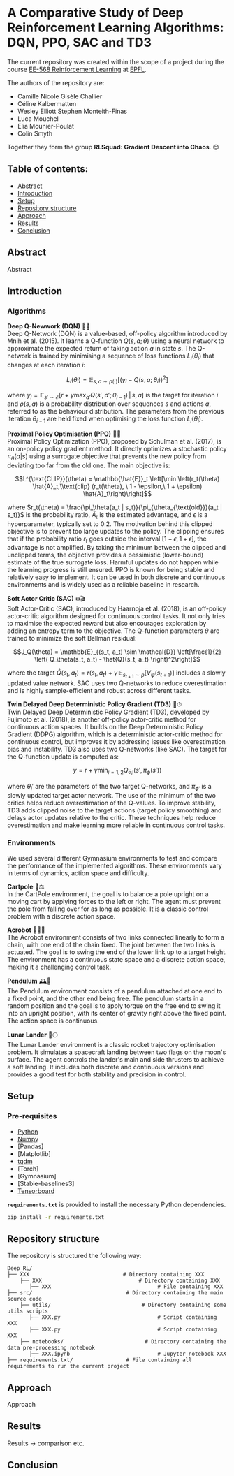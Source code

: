 # A Comparative Study of Deep Reinforcement Learning Algorithms: DQN, PPO, SAC and TD3


The current repository was created within the scope of a project during the course [EE-568 Reinforcement Learning](https://edu.epfl.ch/coursebook/en/reinforcement-learning-EE-568) at [EPFL](https://www.epfl.ch/en/).

The authors of the repository are:
 
- Camille Nicole Gisèle Challier
- Céline Kalbermatten
- Wesley Elliott Stephen Monteith-Finas
- Luca Mouchel
- Elia Mounier-Poulat
- Colin Smyth 

Together they form the group **RLSquad: Gradient Descent into Chaos**. 😊

## Table of contents:

- [Abstract](#abstract)
- [Introduction](#introduction)
- [Setup](#setup)
- [Repository structure](#repository-structure)
- [Approach](#approach)
- [Results](#results)
- [Conclusion](#conclusion)


## Abstract
Abstract


## Introduction
### Algorithms 
**Deep Q-Newwork (DQN)** 🤖🧠 <br> 
Deep Q-Network (DQN) is a value-based, off-policy algorithm introduced by Mnih et al. (2015). It learns a Q-function $Q(s, a; \theta)$ using a neural network to approximate the expected return of taking action $a$ in state $s$. The Q-network is trained by minimising a sequence of loss functions $L_i(\theta_i)$ that changes at each iteration $i$:

$$L_i(\theta_i) = \mathbb{E}_{s, a \sim \rho(\cdot)} \left[ \left( y_i - Q(s, a; \theta_i) \right)^2 \right]$$

where $y_i = \mathbb{E}_{s' \sim \mathcal{E}} \left[ r + \gamma \max_{a'} Q(s', a'; \theta_{i-1}) \,\middle|\, s, a \right]$ is the target for iteration $i$ and $\rho(s, a)$ is a probability distribution over sequences $s$ and actions $a$, referred to as the behaviour distribution. The parameters from the previous iteration $\theta_{i-1}$ are held fixed when optimising the loss function $L_i(\theta_i)$. 

**Proximal Policy Optimisation (PPO)** 🎯🧭 <br> 
Proximal Policy Optimization (PPO), proposed by Schulman et al. (2017), is an on-policy policy gradient method. It directly optimizes a stochastic policy $\pi_\theta(a | s)$ using a surrogate objective that prevents the new policy from deviating too far from the old one. The main objective is:

$$L^{\text{CLIP}}(\theta) = \mathbb{\hat{E}}_t \left[\min \left(r_t(\theta) \hat{A}_t,\\text{clip} (r_t(\theta), \ 1 - \epsilon,\ 1 + \epsilon) \hat{A}_t\right)\right]$$

where $r_t(\theta) = \frac{\pi_\theta(a_t | s_t)}{\pi_{\theta_{\text{old}}}(a_t | s_t)}$ is the probability ratio, $\hat{A}_t$ is the estimated advantage, and $\epsilon$ is a hyperparameter, typically set to 0.2. The motivation behind this clipped objective is to prevent too large updates to the policy. The clipping ensures that if the probability ratio $r_t$ goes outside the interval $[1 - \epsilon, 1 + \epsilon]$, the advantage is not amplified. By taking the minimum between the clipped and unclipped terms, the objective provides a pessimistic (lower-bound) estimate of the true surrogate loss. Harmful updates do not happen while the learning progress is still ensured. PPO is known for being stable and relatively easy to implement. It can be used in both discrete and continuous environments and is widely used as a reliable baseline in research.

**Soft Actor Critic (SAC)** ❄️🎬 <br> 
Soft Actor-Critic (SAC), introduced by Haarnoja et al. (2018), is an off-policy actor-critic algorithm designed for continuous control tasks. It not only tries to maximise the expected reward but also encourages exploration by adding an entropy term to the objective. The Q-function parameters $\theta$ are trained to minimize the soft Bellman residual:

$$J_Q(\theta) = \mathbb{E}_{(s_t, a_t) \sim \mathcal{D}} \left[\frac{1}{2} \left( Q_\theta(s_t, a_t) - \hat{Q}(s_t, a_t) \right)^2\right]$$

where the target $\hat{Q}(s_t, a_t) = r(s_t, a_t) + \gamma\, \mathbb{E}_{s_{t+1} \sim p} \left[ V_{\bar{\psi}}(s_{t+1}) \right]$ includes a slowly updated value network. SAC uses two Q-networks to reduce overestimation and is highly sample-efficient and robust across different tasks.

**Twin Delayed Deep Deterministic Policy Gradient (TD3)** 🧬⏱ <br> 
Twin Delayed Deep Deterministic Policy Gradient (TD3), developed by Fujimoto et al. (2018), is another off-policy actor-critic method for continuous action spaces. It builds on the Deep Deterministic Policy Gradient (DDPG) algorithm, which is a deterministic actor-critic method for continuous control, but improves it by addressing issues like overestimation bias and instability. TD3 also uses two Q-networks (like SAC). The target for the Q-function update is computed as:

$$y = r + \gamma \min_{i=1,2} Q_{\theta_i'}\left(s', \pi_{\phi}(s')\right)$$

where $\theta_i'$ are the parameters of the two target Q-networks, and $\pi_{\phi'}$ is a slowly updated target actor network. The use of the minimum of the two critics helps reduce overestimation of the Q-values. To improve stability, TD3 adds clipped noise to the target actions (target policy smoothing) and delays actor updates relative to the critic. These techniques help reduce overestimation and make learning more reliable in continuous control tasks. 

### Environments
We used several different Gymnasium environments to test and compare the performance of the implemented algorithms. These environments vary in terms of dynamics, action space and difficulty.

**Cartpole** 🎡⚖️ <br> 
In the CartPole environment, the goal is to balance a pole upright on a moving cart by applying forces to the left or right. The agent must prevent the pole from falling over for as long as possible. It is a classic control problem with a discrete action space.

**Acrobot** 🤸‍♂️🔗 <br> 
The Acrobot environment consists of two links connected linearly to form a chain, with one end of the chain fixed. The joint between the two links is actuated. The goal is to swing the end of the lower link up to a target height. The environment has a continuous state space and a discrete action space, making it a challenging control task. 

**Pendulum** 🕰️🔁 <br> 
The Pendulum environment consists of a pendulum attached at one end to a fixed point, and the other end being free. The pendulum starts in a random position and the goal is to apply torque on the free end to swing it into an upright position, with its center of gravity right above the fixed point. The action space is continuous.

**Lunar Lander** 🚀🌕 <br> 
The Lunar Lander environment is a classic rocket trajectory optimisation problem. It simulates a spacecraft landing between two flags on the moon's surface. The agent controls the lander's main and side thrusters to achieve a soft landing. It includes both discrete and continuous versions and provides a good test for both stability and precision in control. 

## Setup

### Pre-requisites

- [Python](https://www.python.org/downloads/)
- [Numpy](https://numpy.org/)
- [Pandas]
- [Matplotlib]
- [tqdm](https://pypi.org/project/tqdm/)
- [Torch]
- [Gymnasium]
- [Stable-baselines3]
- [Tensorboard](https://pypi.org/project/tensorboard/)

**`requirements.txt`** is provided to install the necessary Python dependencies.

```sh
pip install -r requirements.txt
```

## Repository structure
The repository is structured the following way:

```
Deep_RL/
├── XXX                              # Directory containing XXX
    ├── XXX                               # Directory containing XXX
       ├── XXX                                  # File containing XXX
├── src/                              # Directory containing the main source code 
    ├── utils/                             # Directory containing some utils scripts
       ├── XXX.py                               # Script containing XXX
       ├── XXX.py                               # Script containing XXX
    ├── notebooks/                          # Directory containing the data pre-processing notebook
       ├── XXX.ipynb                            # Jupyter notebook XXX
├── requirements.txt/                 # File containing all requirements to run the current project
```

## Approach
Approach


## Results
Results -> comparison etc.


## Conclusion


